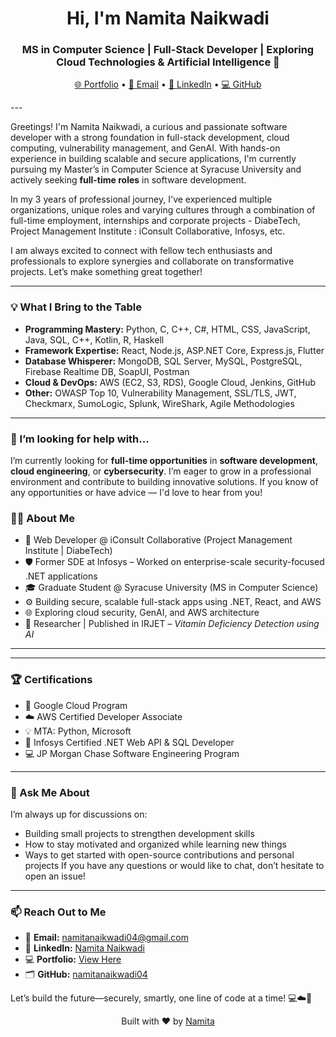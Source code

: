 <h1 align="center">Hi, I'm Namita Naikwadi </h1>
<h3 align="center">MS in Computer Science | Full-Stack Developer | Exploring Cloud Technologies & Artificial Intelligence 🚀</h3>

<p align="center">
  <a href="https://namitanaikwadi04.github.io/Portfolio/" target="_blank">🌐 Portfolio</a> •
  <a href="mailto:namitanaikwadi04@gmail.com">📧 Email</a> •
  <a href="https://www.linkedin.com/in/namita-naikwadi/" target="_blank">🔗 LinkedIn</a> •
  <a href="https://github.com/namitanaikwadi04" target="_blank">💻 GitHub</a>
</p>
---

Greetings! I'm Namita Naikwadi, a curious and passionate software developer with a strong foundation in full-stack development, cloud computing, vulnerability management, and GenAI. With hands-on experience in building scalable and secure applications, I'm currently pursuing my Master’s in Computer Science at Syracuse University and actively seeking **full-time roles** in software development.

In my 3 years of professional journey, I've experienced multiple organizations, unique roles and varying cultures through a combination of full-time employment, internships and corporate projects - DiabeTech, Project Management Institute : iConsult Collaborative, Infosys, etc. 

I am always excited to connect with fellow tech enthusiasts and professionals to explore synergies and collaborate on transformative projects. Let’s make something great together!

---

### 💡 What I Bring to the Table

- **Programming Mastery:** Python, C, C++, C#, HTML, CSS, JavaScript, Java, SQL, C++, Kotlin, R, Haskell
- **Framework Expertise:** React, Node.js, ASP.NET Core, Express.js, Flutter  
- **Database Whisperer:** MongoDB, SQL Server, MySQL, PostgreSQL, Firebase Realtime DB, SoapUI, Postman
- **Cloud & DevOps:** AWS (EC2, S3, RDS), Google Cloud, Jenkins, GitHub  
- **Other:** OWASP Top 10, Vulnerability Management, SSL/TLS, JWT, Checkmarx, SumoLogic, Splunk, WireShark, Agile Methodologies

---

### 🤔 I’m looking for help with...

I’m currently looking for **full-time opportunities** in **software development**, **cloud engineering**, or **cybersecurity**. I’m eager to grow in a professional environment and contribute to building innovative solutions. If you know of any opportunities or have advice — I'd love to hear from you!


### 👩‍💻 About Me

- 💼 Web Developer @ iConsult Collaborative (Project Management Institute | DiabeTech)
- 🛡️ Former SDE at Infosys – Worked on enterprise-scale security-focused .NET applications
- 🎓 Graduate Student @ Syracuse University (MS in Computer Science)
- ⚙️ Building secure, scalable full-stack apps using .NET, React, and AWS
- 🌐 Exploring cloud security, GenAI, and AWS architecture
- 📝 Researcher | Published in IRJET – *Vitamin Deficiency Detection using AI*

---


<!--### 📊 GitHub Stats

<p align="center">
  <img src="https://github-readme-stats.vercel.app/api?username=namitanaikwadi04&show_icons=true&theme=radical" alt="namita stats"/>
  <br/>
  <img src="https://github-readme-streak-stats.herokuapp.com/?user=namitanaikwadi04&theme=radical" alt="namita streak"/>
</p>-->

---


### 🏆 Certifications

- 🏅 Google Cloud Program
- ☁️ AWS Certified Developer Associate
- 💡 MTA: Python, Microsoft
- 🧩 Infosys Certified .NET Web API & SQL Developer
- 💻 JP Morgan Chase Software Engineering Program

---

### 💬 Ask Me About

I’m always up for discussions on:

- Building small projects to strengthen development skills
- How to stay motivated and organized while learning new things
- Ways to get started with open-source contributions and personal projects
If you have any questions or would like to chat, don’t hesitate to open an issue!
---

### 📫 Reach Out to Me

- 📧 **Email:** namitanaikwadi04@gmail.com  
- 🔗 **LinkedIn:** [Namita Naikwadi](https://www.linkedin.com/in/namita-naikwadi/)  
- 💻 **Portfolio:** [View Here](https://namitanaikwadi04.github.io/Portfolio/)  
- 🗂️ **GitHub:** [namitanaikwadi04](https://github.com/namitanaikwadi04)

Let’s build the future—securely, smartly, one line of code at a time! 💻☁️🔐


<!--
**namitanaikwadi04/namitanaikwadi04** is a ✨ _special_ ✨ repository because its `README.md` (this file) appears on your GitHub profile.

Here are some ideas to get you started:

- 🔭 I’m currently working on ...
- 🌱 I’m currently learning ...
- 👯 I’m looking to collaborate on ...
- 🤔 I’m looking for help with ...
- 💬 Ask me about ...
- 📫 How to reach me: ...
- 😄 Pronouns: ...
- ⚡ Fun fact: ...
-->

<p align="center">
  Built with ❤️ by <a href="https://github.com/namitanaikwadi04">Namita</a>
</p>
